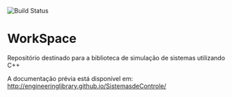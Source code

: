 ![Build Status](https://travis-ci.org/EngineeringLibrary/SistemasdeControle.svg?branch=master)

WorkSpace
=========

Repositório destinado para a biblioteca de simulação de sistemas utilizando C++

A documentação prévia está disponível em:
http://engineeringlibrary.github.io/SistemasdeControle/
